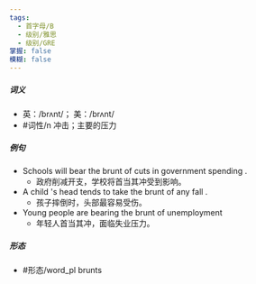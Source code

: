 ```yaml
---
tags:
  - 首字母/B
  - 级别/雅思
  - 级别/GRE
掌握: false
模糊: false
---
```

##### 词义
- 英：/brʌnt/； 美：/brʌnt/
- #词性/n  冲击；主要的压力
##### 例句
- Schools will bear the brunt of cuts in government spending .
	- 政府削减开支，学校将首当其冲受到影响。
- A child 's head tends to take the brunt of any fall .
	- 孩子摔倒时，头部最容易受伤。
- Young people are bearing the brunt of unemployment
	- 年轻人首当其冲，面临失业压力。
##### 形态
- #形态/word_pl brunts
